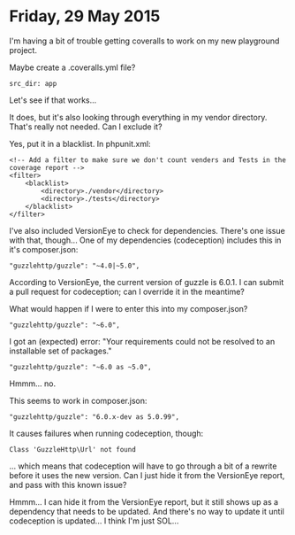 Friday, 29 May 2015
===================
I'm having a bit of trouble getting coveralls to work on my new playground project. 

Maybe create a .coveralls.yml file?

    src_dir: app

Let's see if that works...

It does, but it's also looking through everything in my vendor directory. That's really not needed. Can I exclude it?

Yes, put it in a blacklist. In phpunit.xml:

    <!-- Add a filter to make sure we don't count venders and Tests in the coverage report -->
    <filter>
        <blacklist>
            <directory>./vendor</directory>
            <directory>./tests</directory>
        </blacklist>
    </filter>

I've also included VersionEye to check for dependencies. There's one issue with that, though... One of my dependencies (codeception) includes this in it's composer.json:

    "guzzlehttp/guzzle": "~4.0|~5.0",

According to VersionEye, the current version of guzzle is 6.0.1. I can submit a pull request for codeception; can I override it in the meantime?

What would happen if I were to enter this into my composer.json?

    "guzzlehttp/guzzle": "~6.0",

I got an (expected) error: "Your requirements could not be resolved to an installable set of packages."

    "guzzlehttp/guzzle": "~6.0 as ~5.0",

Hmmm... no.

This seems to work in composer.json:

    "guzzlehttp/guzzle": "6.0.x-dev as 5.0.99",

It causes failures when running codeception, though:

    Class 'GuzzleHttp\Url' not found 

... which means that codeception will have to go through a bit of a rewrite before it uses the new version. Can I just hide it from the VersionEye report, and pass with this known issue?

Hmmm... I can hide it from the VersionEye report, but it still shows up as a dependency that needs to be updated. And there's no way to update it until codeception is updated... I think I'm just SOL...


